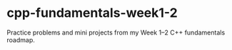 # cpp-fundamentals-week1-2
Practice problems and mini projects from my Week 1–2 C++ fundamentals roadmap.
